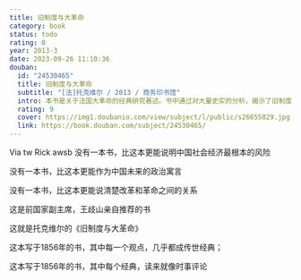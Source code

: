 ```yaml
---
title: 旧制度与大革命
category: book
status: todo
rating: 0
year: 2013-3
date: 2023-09-26 11:10:36
douban:
  id: "24530465"
  title: 旧制度与大革命
  subtitle: "[法]托克维尔 / 2013 / 商务印书馆"
  intro: 本书是关于法国大革命的经典研究著述。书中通过对大量史实的分析，揭示了旧制度与法国大革命的内在联系。既论述了大革命的开创性和决裂性，又论述了它的连续性，认为大革命是长期历史发展的必然结果。本书对大革命以来法国历史的反复性提出了独到的见解，是研究法国大革命时期历史的必读书。
  rating: 9
  cover: https://img1.doubanio.com/view/subject/l/public/s26655829.jpg
  link: https://book.douban.com/subject/24530465/
---
```


Via tw Rick awsb 没有一本书，比这本更能说明中国社会经济最根本的风险

没有一本书，比这本更能作为中国未来的政治寓言

没有一本书，比这本更能说清楚改革和革命之间的关系

这是前国家副主席，王歧山亲自推荐的书

这就是托克维尔的《旧制度与大革命》

这本写于1856年的书，其中每一个观点，几乎都成传世经典；

这本写于1856年的书，其中每个经典，读来就像时事评论
